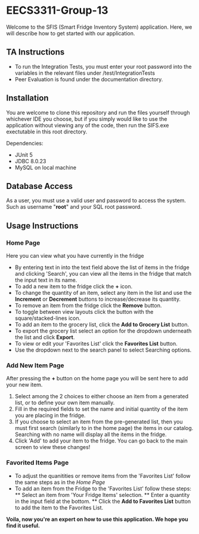 # EECS3311-Group-13
Welcome to the SFIS (Smart Fridge Inventory System) application.
Here, we will describe how to get started with our application.

## TA Instructions
- To run the Integration Tests, you must enter your root password into the variables in the relevant files under /test/IntegrationTests
- Peer Evaluation is found under the documentation directory.

## Installation
You are welcome to clone this repository and run the files yourself through whichever IDE you choose, but if you simply would like to use the application without viewing any of the code, then run the SIFS.exe exectutable in this root directory.

Dependencies:
 - JUnit 5
 - JDBC 8.0.23
 - MySQL on local machine
 
 ## Database Access
 As a user, you must use a valid user and password to access the system. Such as username "**root**" and your SQL root password.

## Usage Instructions
### Home Page
Here you can view what you have currently in the fridge
* By entering text in into the text field above the list of items in the fridge and clicking 'Search', you can view all the items in the fridge that match the input text in its name. 
* To add a new item to the fridge click the **+** icon.
* To change the quantity of an item, select any item in the list and use the **Increment** or **Decrement** buttons to increase/decrease its quantity.
* To remove an item from the fridge click the **Remove** button.
* To toggle between view layouts click the button with the square/stacked-lines icon.
* To add an item to the grocery list, click the **Add to Grocery List** button.
* To export the grocery list select an option for the dropdown underneath the list and click **Export**.
* To view or edit your 'Favorites List' click the **Favorites List** button.
* Use the dropdown next to the search panel to select Searching options.

### Add New Item Page
After pressing the **+** button on the home page you will be sent here to add your new item.
1) Select among the 2 choices to either choose an item from a generated list, or to define your own item manually.
2) Fill in the required fields to set the name and initial quantity of the item you are placing in the fridge.
3) If you choose to select an item from the pre-generated list, then you must first search (similarly to in the home page) the items in our catalog. Searching with no name will display all the items in the fridge.
4) Click 'Add' to add your item to the fridge. You can go back to the main screen to view these changes!


### Favorited Items Page
* To adjust the quanitities or remove items from the 'Favorites List' follow the same steps as in the *Home Page*
* To add an item from the Fridge to the 'Favorites List' follow these steps:
** Select an item from 'Your Fridge Items' selection.
** Enter a quantity in the input field at the bottom.
** Click the **Add to Favorites List** button to add the item to the Favorites List.

**Voila, now you're an expert on how to use this application. We hope you find it useful.**
